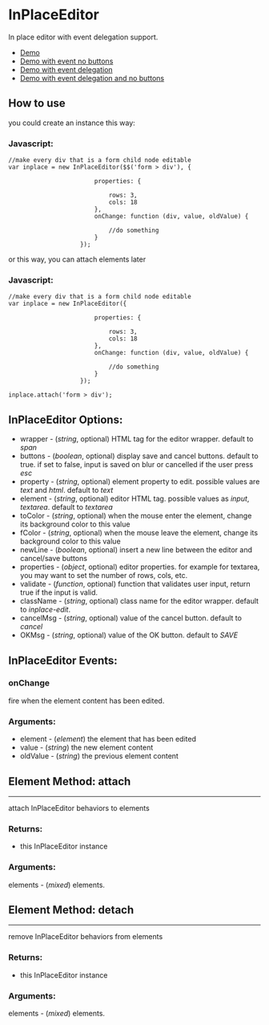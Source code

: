InPlaceEditor
============

In place editor with event delegation support.

- [Demo](http://tbela99.github.com/InPlaceEditor/Demos/index.html)
- [Demo with event no buttons](http://tbela99.github.com/InPlaceEditor/Demos/index-nobuttons.html)
- [Demo with event delegation](http://tbela99.github.com/InPlaceEditor/Demos/index-delegation.html)
- [Demo with event delegation and no buttons](http://tbela99.github.com/InPlaceEditor/Demos/index-delegation-nobuttons.html)

How to use
----------

you could create an instance this way:

### Javascript:

	//make every div that is a form child node editable
	var inplace = new InPlaceEditor($$('form > div'), {
	
							properties: {
							
								rows: 3,
								cols: 18
							},
							onChange: function (div, value, oldValue) {

								//do something
							}
						});
						
or this way, you can attach elements later
	
### Javascript:
				
	//make every div that is a form child node editable
	var inplace = new InPlaceEditor({
	
							properties: {
							
								rows: 3,
								cols: 18
							},
							onChange: function (div, value, oldValue) {

								//do something
							}
						});
						
	inplace.attach('form > div');
							
## InPlaceEditor Options:

- wrapper - (*string*, optional) HTML tag for the editor wrapper. default to *span*
- buttons - (*boolean*, optional) display save and cancel buttons. default to true. if set to false, input is saved on blur or cancelled if the user press *esc*
- property - (*string*, optional) element property to edit. possible values are *text* and *html*. default to *text*
- element - (*string*, optional) editor HTML tag. possible values as *input*, *textarea*. default to *textarea*
- toColor - (*string*, optional) when the mouse enter the element, change its background color to this value
- fColor - (*string*, optional) when the mouse leave the element, change its background color to this value
- newLine - (*boolean*, optional) insert a new line between the editor and cancel/save buttons
- properties - (*object*, optional) editor properties. for example for textarea, you may want to set the number of rows, cols, etc.
- validate - (*function*, optional) function that validates user input, return true if the input is valid.
- className - (*string*, optional) class name for the editor wrapper. default to *inplace-edit*.
- cancelMsg - (*string*, optional) value of the cancel button. default to *cancel*
- OKMsg - (*string*, optional) value of the OK button. default to *SAVE*


## InPlaceEditor Events:

### onChange

fire when the element content has been edited.

### Arguments:

- element - (*element*) the element that has been edited
- value - (*string*) the new element content
- oldValue - (*string*) the previous element content
	
## Element Method: attach
------------

attach InPlaceEditor behaviors to elements

### Returns:

* this InPlaceEditor instance

### Arguments:

elements - (*mixed*) elements.

## Element Method: detach
------------

remove InPlaceEditor behaviors from elements

### Returns:

* this InPlaceEditor instance

### Arguments:

elements - (*mixed*) elements.
